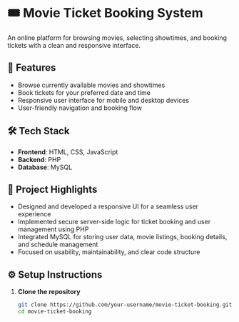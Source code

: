 # 🎟️ Movie Ticket Booking System

An online platform for browsing movies, selecting showtimes, and booking tickets with a clean and responsive interface.

## 🚀 Features

- Browse currently available movies and showtimes
- Book tickets for your preferred date and time
- Responsive user interface for mobile and desktop devices
- User-friendly navigation and booking flow

## 🛠️ Tech Stack

- **Frontend**: HTML, CSS, JavaScript
- **Backend**: PHP
- **Database**: MySQL

## 🧩 Project Highlights

- Designed and developed a responsive UI for a seamless user experience
- Implemented secure server-side logic for ticket booking and user management using PHP
- Integrated MySQL for storing user data, movie listings, booking details, and schedule management
- Focused on usability, maintainability, and clear code structure


## ⚙️ Setup Instructions

1. **Clone the repository**
   ```bash
   git clone https://github.com/your-username/movie-ticket-booking.git
   cd movie-ticket-booking
